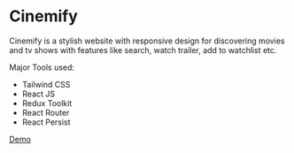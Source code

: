 # Cinemify

Cinemify is a stylish website with responsive design for discovering movies and tv shows with features like search, watch trailer, add to watchlist etc.

Major Tools used:

- Tailwind CSS
- React JS
- Redux Toolkit
- React Router
- React Persist

[Demo](https://cinemify.vercel.app)
